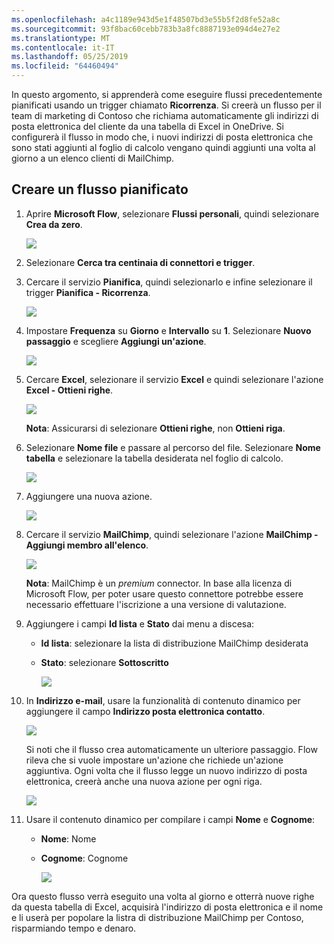 ```yaml
---
ms.openlocfilehash: a4c1189e943d5e1f48507bd3e55b5f2d8fe52a8c
ms.sourcegitcommit: 93f8bac60cebb783b3a8fc8887193e094d4e27e2
ms.translationtype: MT
ms.contentlocale: it-IT
ms.lasthandoff: 05/25/2019
ms.locfileid: "64460494"
---
```

In questo argomento, si apprenderà come eseguire flussi precedentemente pianificati usando un trigger chiamato **Ricorrenza**.  Si creerà un flusso per il team di marketing di Contoso che richiama automaticamente gli indirizzi di posta elettronica del cliente da una tabella di Excel in OneDrive. Si configurerà il flusso in modo che, i nuovi indirizzi di posta elettronica che sono stati aggiunti al foglio di calcolo vengano quindi aggiunti una volta al giorno a un elenco clienti di MailChimp. 

## <a name="create-a-scheduled-flow"></a>Creare un flusso pianificato
1. Aprire **Microsoft Flow**, selezionare **Flussi personali**, quindi selezionare **Crea da zero**. 
   
    ![](./media/learning-recurrence/flow-create-blank.png)
2. Selezionare **Cerca tra centinaia di connettori e trigger**.
3. Cercare il servizio **Pianifica**, quindi selezionarlo e infine selezionare il trigger **Pianifica - Ricorrenza**.
   
    ![](./media/learning-recurrence/flow-recurrence-trigger.png)
4. Impostare **Frequenza** su **Giorno** e **Intervallo** su **1**. Selezionare **Nuovo passaggio** e scegliere **Aggiungi un'azione**. 
   
    ![](./media/learning-recurrence/frequency-interval.png)
5. Cercare **Excel**, selezionare il servizio **Excel** e quindi selezionare l'azione **Excel - Ottieni righe**. 
   
    ![](./media/learning-recurrence/excel-get-rows.png)
   
    **Nota**: Assicurarsi di selezionare **Ottieni righe**, non **Ottieni riga**. 
6. Selezionare **Nome file** e passare al percorso del file. Selezionare **Nome tabella** e selezionare la tabella desiderata nel foglio di calcolo. 
   
    ![](./media/learning-recurrence/excel-get-file.png)
7. Aggiungere una nuova azione. 
   
    ![](./media/learning-recurrence/new-step.png)
8. Cercare il servizio **MailChimp**, quindi selezionare l'azione **MailChimp - Aggiungi membro all'elenco**.
   
    ![](./media/learning-recurrence/select-mailchimp.png)
   
    **Nota**: MailChimp è un *premium* connector. In base alla licenza di Microsoft Flow, per poter usare questo connettore potrebbe essere necessario effettuare l'iscrizione a una versione di valutazione.
9. Aggiungere i campi **Id lista** e **Stato** dai menu a discesa:
   
   * **Id lista**: selezionare la lista di distribuzione MailChimp desiderata
   * **Stato**: selezionare **Sottoscritto** 
     
     ![](./media/learning-recurrence/mailchimp-id-status.png)
10. In **Indirizzo e-mail**, usare la funzionalità di contenuto dinamico per aggiungere il campo **Indirizzo posta elettronica contatto**. 
    
     ![](./media/learning-recurrence/mailchimp-address.png)
    
     Si noti che il flusso crea automaticamente un ulteriore passaggio. Flow rileva che si vuole impostare un'azione che richiede un'azione aggiuntiva. Ogni volta che il flusso legge un nuovo indirizzo di posta elettronica, creerà anche una nuova azione per ogni riga. 
    
     ![](./media/learning-recurrence/mailchimp-for-each.png)
11. Usare il contenuto dinamico per compilare i campi **Nome** e **Cognome**:
    
    * **Nome**: Nome
    * **Cognome**: Cognome
      
      ![](./media/learning-recurrence/mailchimp-names.png)

Ora questo flusso verrà eseguito una volta al giorno e otterrà nuove righe da questa tabella di Excel, acquisirà l'indirizzo di posta elettronica e il nome e li userà per popolare la listra di distribuzione MailChimp per Contoso, risparmiando tempo e denaro. 

